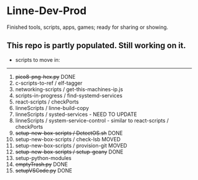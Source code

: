 # Linne-Dev-Prod
Finished tools, scripts, apps, games; ready for sharing or showing.

## This repo is partly populated.  Still working on it.

- scripts to move in:
---------------------
1.  ~~pico8-png-hex.py~~                                 DONE
2.  c-scripts-to-ref / elf-tagger
3.  networking-scripts / get-this-machines-ip.js
4.  scripts-in-progress / find-systemd-services
5.  react-scripts / checkPorts
6.  linneScripts / linne-build-copy
7.  linneScripts / systed-services -                 NEED TO UPDATE
8.  linneScripts / system-service-control - similar to react-scripts / checkPorts
9.  ~~setup-new-box-scripts / DetectOS.sh~~               DONE
10.  setup-new-box-scripts / check-lsb                MOVED
11.  setup-new-box-scripts / provision-git            MOVED
12.  ~~setup-new-box-scripts / setup-geany~~              DONE
13.  setup-python-modules 
14.  ~~emptyTrash.py~~                                  DONE
15.  ~~setupVSCode.py~~                                 DONE
